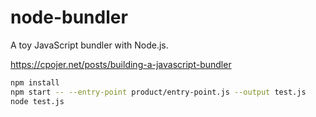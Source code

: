 # node-bundler

A toy JavaScript bundler with Node.js.

https://cpojer.net/posts/building-a-javascript-bundler

```sh
npm install
npm start -- --entry-point product/entry-point.js --output test.js
node test.js
```
